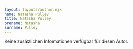 ```yaml
---
layout: layouts/author.njk
name: Natasha Pulley
title: Natasha Pulley
prename: Natasha
surname: Pulley
---
```

Keine zusätzlichen Informationen verfügbar für diesen Autor.
